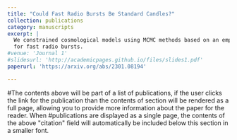 ```yaml
---
title: "Could Fast Radio Bursts Be Standard Candles?"
collection: publications
category: manuscripts
excerpt: |
  We constrained cosmological models using MCMC methods based on an empirical relation
  for fast radio bursts.
#venue: 'Journal 1'
#slidesurl: 'http://academicpages.github.io/files/slides1.pdf'
paperurl: 'https://arxiv.org/abs/2301.08194'

---
```


#The contents above will be part of a list of publications, if the user clicks the link for the publication than the contents of section will be rendered as a full page, allowing you to provide more information about the paper for the reader. When #publications are displayed as a single page, the contents of the above "citation" field will automatically be included below this section in a smaller font.
